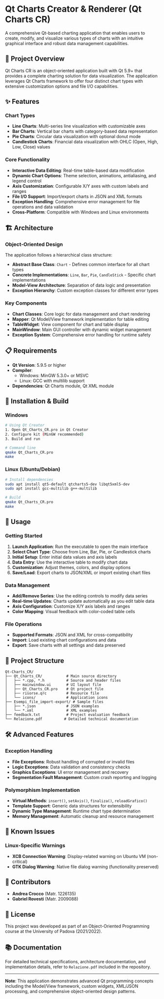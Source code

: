 # Qt Charts Creator & Renderer (Qt Charts CR)

A comprehensive Qt-based charting application that enables users to create, modify, and visualize various types of charts with an intuitive graphical interface and robust data management capabilities.

## 🎯 Project Overview

Qt Charts CR is an object-oriented application built with Qt 5.9+ that provides a complete charting solution for data visualization. The application leverages Qt Charts framework to offer four distinct chart types with extensive customization options and file I/O capabilities.

## ✨ Features

### Chart Types
- **Line Charts**: Multi-series line visualization with customizable axes
- **Bar Charts**: Vertical bar charts with category-based data representation
- **Pie Charts**: Circular data visualization with optional donut mode
- **Candlestick Charts**: Financial data visualization with OHLC (Open, High, Low, Close) values

### Core Functionality
- **Interactive Data Editing**: Real-time table-based data modification
- **Dynamic Chart Options**: Theme selection, animations, antialiasing, and legend control
- **Axis Customization**: Configurable X/Y axes with custom labels and ranges
- **File I/O Support**: Import/export charts in JSON and XML formats
- **Exception Handling**: Comprehensive error management for file operations and data validation
- **Cross-Platform**: Compatible with Windows and Linux environments

## 🏗️ Architecture

### Object-Oriented Design
The application follows a hierarchical class structure:

- **Abstract Base Class**: `Chart` - Defines common interface for all chart types
- **Concrete Implementations**: `Line`, `Bar`, `Pie`, `CandleStick` - Specific chart implementations
- **Model-View Architecture**: Separation of data logic and presentation
- **Exception Hierarchy**: Custom exception classes for different error types

### Key Components
- **Chart Classes**: Core logic for data management and chart rendering
- **Mapper**: Qt Model/View framework implementation for table editing
- **TableWidget**: View component for chart and table display
- **MainWindow**: Main GUI controller with dynamic widget management
- **Exception System**: Comprehensive error handling for runtime safety

## 📋 Requirements

- **Qt Version**: 5.9.5 or higher
- **Compiler**: 
  - Windows: MinGW 5.3.0+ or MSVC
  - Linux: GCC with multilib support
- **Dependencies**: Qt Charts module, Qt XML module

## 🚀 Installation & Build

### Windows
```bash
# Using Qt Creator
1. Open Qt_Charts_CR.pro in Qt Creator
2. Configure kit (MinGW recommended)
3. Build and run

# Command line
qmake Qt_Charts_CR.pro
make
```

### Linux (Ubuntu/Debian)
```bash
# Install dependencies
sudo apt install qt5-default qtcharts5-dev libqt5xml5-dev
sudo apt install gcc-multilib g++-multilib

# Build
qmake Qt_Charts_CR.pro
make
```

## 📖 Usage

### Getting Started
1. **Launch Application**: Run the executable to open the main interface
2. **Select Chart Type**: Choose from Line, Bar, Pie, or Candlestick charts
3. **Initial Setup**: Enter initial data values and axis labels
4. **Data Entry**: Use the interactive table to modify chart data
5. **Customization**: Adjust themes, colors, and display options
6. **Save/Load**: Export charts to JSON/XML or import existing chart files

### Data Management
- **Add/Remove Series**: Use the editing controls to modify data series
- **Real-time Updates**: Charts update automatically as you edit table data
- **Axis Configuration**: Customize X/Y axis labels and ranges
- **Color Mapping**: Visual feedback with color-coded table cells

### File Operations
- **Supported Formats**: JSON and XML for cross-compatibility
- **Import**: Load existing chart configurations and data
- **Export**: Save charts with all settings and data preserved

## 📁 Project Structure

```
Qt-Charts_CR/
├── Qt_Charts_CR/           # Main source directory
│   ├── *.cpp, *.h          # Source and header files
│   ├── mainwindow.ui       # UI layout file
│   ├── Qt_Charts_CR.pro    # Qt project file
│   ├── risorse.qrc         # Resource file
│   └── icons/              # Application icons
├── Esempi_file_import-export/ # Sample files
│   ├── *.json              # JSON examples
│   └── *.xml               # XML examples
├── feedback.txt            # Project evaluation feedback
└── Relazione.pdf          # Detailed technical documentation
```

## 🛠️ Advanced Features

### Exception Handling
- **File Exceptions**: Robust handling of corrupted or invalid files
- **Logic Exceptions**: Data validation and consistency checks
- **Graphics Exceptions**: UI error management and recovery
- **Segmentation Fault Management**: Custom crash reporting and logging

### Polymorphism Implementation
- **Virtual Methods**: `insert()`, `setAxis()`, `finaliza()`, `reloadGrafico()`
- **Template Support**: Generic data structures for extensibility
- **Dynamic Type Management**: Runtime chart type determination
- **Memory Management**: Automatic cleanup and resource management

## 🐛 Known Issues

### Linux-Specific Warnings
- **XCB Connection Warning**: Display-related warning on Ubuntu VM (non-critical)
- **GTK Dialog Warning**: Native file dialog warning (functionality preserved)

## 👥 Contributors

- **Andrea Crocco** (Matr. 1226135)
- **Gabriel Rovesti** (Matr. 2009088)

## 📄 License

This project was developed as part of an Object-Oriented Programming course at the University of Padova (2021/2022).

## 📚 Documentation

For detailed technical specifications, architecture documentation, and implementation details, refer to `Relazione.pdf` included in the repository.

---

**Note**: This application demonstrates advanced Qt programming concepts including the Model/View framework, custom widgets, XML/JSON processing, and comprehensive object-oriented design patterns.